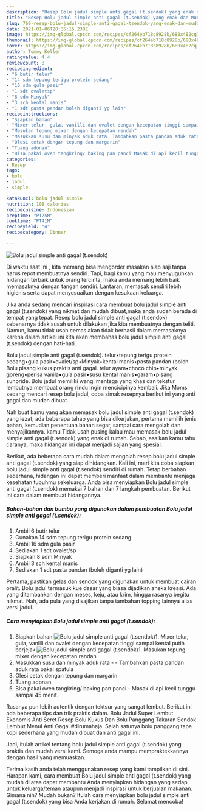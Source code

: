 ```yaml
---
description: "Resep Bolu jadul simple anti gagal (t.sendok) yang enak dan Mudah Dibuat"
title: "Resep Bolu jadul simple anti gagal (t.sendok) yang enak dan Mudah Dibuat"
slug: 769-resep-bolu-jadul-simple-anti-gagal-tsendok-yang-enak-dan-mudah-dibuat
date: 2021-01-06T20:35:16.238Z
image: https://img-global.cpcdn.com/recipes/cf264eb718c8928b/680x482cq70/bolu-jadul-simple-anti-gagal-tsendok-foto-resep-utama.jpg
thumbnail: https://img-global.cpcdn.com/recipes/cf264eb718c8928b/680x482cq70/bolu-jadul-simple-anti-gagal-tsendok-foto-resep-utama.jpg
cover: https://img-global.cpcdn.com/recipes/cf264eb718c8928b/680x482cq70/bolu-jadul-simple-anti-gagal-tsendok-foto-resep-utama.jpg
author: Tommy Keller
ratingvalue: 4.4
reviewcount: 8
recipeingredient:
- "6 butir telur"
- "14 sdm tepung terigu protein sedang"
- "16 sdm gula pasir"
- "1 sdt ovaletsp"
- "8 sdm Minyak"
- "3 sch kental manis"
- "1 sdt pasta pandan boleh diganti yg lain"
recipeinstructions:
- "Siapkan bahan"
- "Mixer telur, gula, vanilli dan ovalet dengan kecepatan tinggi sampai kental putih berjejak"
- "Masukan tepung mixer dengan kecepatan rendah"
- "Masukkan susu dan minyak aduk rata  Tambahkan pasta pandan aduk rata pakai spatula"
- "Olesi cetak dengan tepung dan margarin"
- "Tuang adonan"
- "Bisa pakai oven tangkring/ baking pan panci Masak di api kecil tunggu sampai 45 menit."
categories:
- Resep
tags:
- bolu
- jadul
- simple

katakunci: bolu jadul simple 
nutrition: 108 calories
recipecuisine: Indonesian
preptime: "PT25M"
cooktime: "PT41M"
recipeyield: "4"
recipecategory: Dinner

---
```



![Bolu jadul simple anti gagal (t.sendok)](https://img-global.cpcdn.com/recipes/cf264eb718c8928b/680x482cq70/bolu-jadul-simple-anti-gagal-tsendok-foto-resep-utama.jpg)

Di waktu  saat ini , kita memang bisa mengorder masakan siap saji tanpa harus repot membuatnya sendiri. Tapi, bagi kamu yang mau menyuguhkan hidangan terbaik untuk orang tercinta, maka anda memang lebih baik memasaknya dengan tangan sendiri. Lantaran, memasak sendiri lebih higienis serta dapat menyesuaikan dengan kesukaan keluarga.

Jika anda sedang mencari inspirasi cara membuat bolu jadul simple anti gagal (t.sendok) yang nikmat dan mudah dibuat,maka anda sudah berada di tempat yang tepat. Resep bolu jadul simple anti gagal (t.sendok)  sebenarnya tidak susah untuk dilakukan jika kita membuatnya dengan teliti. Namun, kamu tidak usah cemas akan tidak berhasil dalam memasaknya 
karena dalam artikel ini kita akan membahas bolu jadul simple anti gagal (t.sendok) dengan hati-hati.  

Bolu jadul simple anti gagal (t.sendok). telur•tepung terigu protein sedang•gula pasir•ovalet/sp•Minyak•kental manis•pasta pandan (boleh Bolu pisang kukus praktis anti gagal. telur ayam•choco chip•minyak goreng•perisa vanila•gula pasir•susu kental manis•garam•pisang sunpride. Bolu jadul memiliki wangi mentega yang khas dan tekstur lembutnya membuat orang rindu ingin mencicipinya kembali. Jika Moms sedang mencari resep bolu jadul, coba simak resepnya berikut ini yang anti gagal dan mudah dibuat.

Nah buat kamu yang akan memasak bolu jadul simple anti gagal (t.sendok) yang lezat, ada beberapa tahap yang bisa dikerjakan, pertama memilih jenis bahan, kemudian penentuan bahan segar, sampai cara mengolah dan menyajikannya. kamu Tidak usah pusing kalau mau memasak bolu jadul simple anti gagal (t.sendok) yang enak di rumah. Sebab, asalkan kamu  tahu caranya, maka hidangan ini dapat menjadi sajian yang spesial.

Berikut, ada beberapa cara mudah dalam mengolah resep bolu jadul simple anti gagal (t.sendok) yang siap dihidangkan. Kali ini, mari kita coba siapkan bolu jadul simple anti gagal (t.sendok) sendiri di rumah. Tetap berbahan sederhana, hidangan ini dapat memberi manfaat dalam membantu menjaga kesehatan tubuhmu sekeluarga. Anda bisa menyiapkan Bolu jadul simple anti gagal (t.sendok) memakai 7 bahan dan 7 langkah pembuatan. Berikut ini cara dalam membuat hidangannya.

<!--inarticleads1-->

##### Bahan-bahan dan bumbu yang digunakan dalam pembuatan Bolu jadul simple anti gagal (t.sendok):

1. Ambil 6 butir telur
1. Gunakan 14 sdm tepung terigu protein sedang
1. Ambil 16 sdm gula pasir
1. Sediakan 1 sdt ovalet/sp
1. Siapkan 8 sdm Minyak
1. Ambil 3 sch kental manis
1. Sediakan 1 sdt pasta pandan (boleh diganti yg lain)


Pertama, pastikan gelas dan sendok yang digunakan untuk membuat cairan oralit. Bolu jadul termasuk kue dasar yang biasa dijadikan aneka kreasi. Ada yang ditambahkan dengan meses, keju, atau krim, hingga rasanya begitu nikmat. Nah, ada pula yang disajikan tanpa tambahan topping lainnya alias versi jadul. 

<!--inarticleads2-->

##### Cara menyiapkan Bolu jadul simple anti gagal (t.sendok):

1. Siapkan bahan
<img src="https://img-global.cpcdn.com/steps/1054254947cf1c48/160x128cq70/bolu-jadul-simple-anti-gagal-tsendok-langkah-memasak-1-foto.jpg" alt="Bolu jadul simple anti gagal (t.sendok)">1. Mixer telur, gula, vanilli dan ovalet dengan kecepatan tinggi sampai kental putih berjejak
<img src="https://img-global.cpcdn.com/steps/8595fb9ffe5d6de7/160x128cq70/bolu-jadul-simple-anti-gagal-tsendok-langkah-memasak-2-foto.jpg" alt="Bolu jadul simple anti gagal (t.sendok)">1. Masukan tepung mixer dengan kecepatan rendah
1. Masukkan susu dan minyak aduk rata -  - Tambahkan pasta pandan aduk rata pakai spatula
1. Olesi cetak dengan tepung dan margarin
1. Tuang adonan
1. Bisa pakai oven tangkring/ baking pan panci - Masak di api kecil tunggu sampai 45 menit.


Rasanya pun lebih autentik dengan tektsur yang sangat lembut. Berikut ini ada beberapa tips dan trik praktis dalam. Bolu Jadul Super Lembut Ekonomis Anti Seret Resep Bolu Kukus Dan Bolu Panggang Takaran Sendok Lembut Menul Anti Gagal #dirumahaja. Salah satunya bolu panggang tape kopi sederhana yang mudah dibuat dan anti gagal ini. 

Jadi, itulah artikel tentang  bolu jadul simple anti gagal (t.sendok)  yang praktis dan mudah versi kami. Semoga anda mampu mempraktekkannya dengan hasil yang memuaskan. 

Terima kasih anda telah menggunakan resep yang kami tampilkan di sini. Harapan kami, cara membuat  Bolu jadul simple anti gagal (t.sendok) yang mudah di atas dapat membantu Anda menyiapkan hidangan yang sedap untuk keluarga/teman ataupun menjadi inspirasi untuk berjualan makanan. Gimana nih? Mudah bukan? Itulah cara menyiapkan bolu jadul simple anti gagal (t.sendok) yang bisa Anda kerjakan di rumah. Selamat mencoba!


